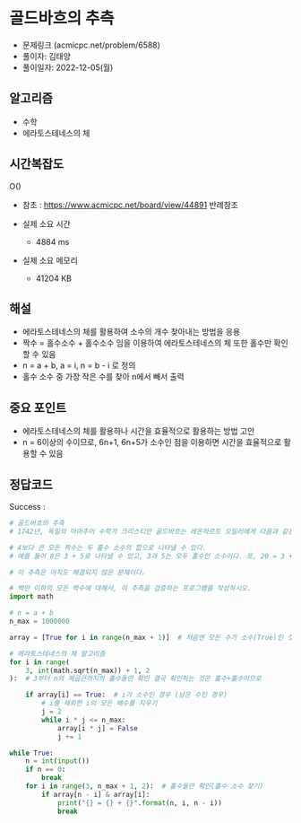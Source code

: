 # 골드바흐의 추측
- 문제링크 (acmicpc.net/problem/6588)
- 풀이자: 김태양
- 풀이일자: 2022-12-05(월)

## 알고리즘
- 수학
- 에라토스테네스의 체

## 시간복잡도
O()

- 참초 : https://www.acmicpc.net/board/view/44891 반례참조

- 실제 소요 시간
    - 4884 ms
- 실제 소요 메모리
    - 41204 KB

## 해설
- 에라토스테네스의 체를 활용하여 소수의 개수 찾아내는 방법을 응용
- 짝수 = 홀수소수 + 홀수소수 임을 이용하여 에라토스테네스의 체 또한 홀수만 확인할 수 있음
- n = a + b, a = i, n = b - i 로 정의
- 홀수 소수 중 가장 작은 수를 찾아 n에서 빼서 출력 

## 중요 포인트
- 에라토스테네스의 체를 활용하나 시간을 효율적으로 활용하는 방법 고안
- n = 6이상의 수이므로, 6n+1, 6n+5가 소수인 점을 이용하면 시간을 효율적으로 활용할 수 있음

## 정답코드
Success : 
``` python
# 골드바흐의 추측
# 1742년, 독일의 아마추어 수학가 크리스티안 골드바흐는 레온하르트 오일러에게 다음과 같은 추측을 제안하는 편지를 보냈다.

# 4보다 큰 모든 짝수는 두 홀수 소수의 합으로 나타낼 수 있다.
# 예를 들어 8은 3 + 5로 나타낼 수 있고, 3과 5는 모두 홀수인 소수이다. 또, 20 = 3 + 17 = 7 + 13, 42 = 5 + 37 = 11 + 31 = 13 + 29 = 19 + 23 이다.

# 이 추측은 아직도 해결되지 않은 문제이다.

# 백만 이하의 모든 짝수에 대해서, 이 추측을 검증하는 프로그램을 작성하시오.
import math

# n = a + b
n_max = 1000000

array = [True for i in range(n_max + 1)]  # 처음엔 모든 수가 소수(True)인 것으로 초기화

# 에라토스테네스의 체 알고리즘
for i in range(
    3, int(math.sqrt(n_max)) + 1, 2
):  # 3부터 n의 제곱근까지의 홀수들만 확인 결국 확인하는 것은 홀수+홀수이므로

    if array[i] == True:  # i가 소수인 경우 (남은 수인 경우)
        # i를 제외한 i의 모든 배수를 지우기
        j = 2
        while i * j <= n_max:
            array[i * j] = False
            j += 1

while True:
    n = int(input())
    if n == 0:
        break
    for i in range(3, n_max + 1, 2):  # 홀수들만 확인(홀수 소수 찾기)
        if array[n - i] & array[i]:
            print("{} = {} + {}".format(n, i, n - i))
            break
``` 